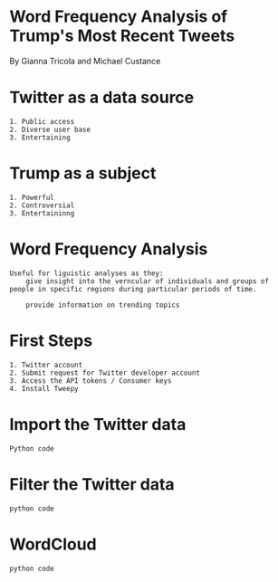#  **Word Frequency Analysis of Trump's Most Recent Tweets**
   By Gianna Tricola and Michael Custance
   
# Twitter as a data source
    1. Public access
    2. Diverse user base
    3. Entertaining 
# Trump as a subject 
    1. Powerful 
    2. Controversial 
    3. Entertaininng
# Word Frequency Analysis
    Useful for liguistic analyses as they:
        give insight into the verncular of individuals and groups of people in specific regions during particular periods of time.
        
        provide information on trending topics
# First Steps
    1. Twitter account
    2. Submit request for Twitter developer account
    3. Access the API tokens / Consumer keys 
    4. Install Tweepy 
# Import the Twitter data
    Python code
# Filter the Twitter data
    python code
# WordCloud
    python code 
   
    
    
    
